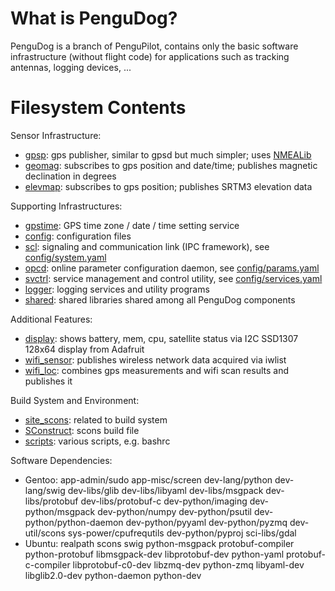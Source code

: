 What is PenguDog?
===================

PenguDog is a branch of PenguPilot, contains only the basic software infrastructure (without flight code)
for applications such as tracking antennas, logging devices, ...

Filesystem Contents
===================

Sensor Infrastructure:

- [gpsp](gpsp): gps publisher, similar to gpsd but much simpler; uses [NMEALib](https://github.com/AHR-Project/nmealib)
- [geomag](geomag): subscribes to gps position and date/time; publishes magnetic declination in degrees
- [elevmap](elevmap): subscribes to gps position; publishes SRTM3 elevation data

Supporting Infrastructures:

- [gpstime](gpstime): GPS time zone / date / time setting service
- [config](config): configuration files
- [scl](scl): signaling and communication link (IPC framework), see [config/system.yaml](config/system.yaml)
- [opcd](opcd): online parameter configuration daemon, see [config/params.yaml](config/params.yaml)
- [svctrl](svctrl): service management and control utility, see [config/services.yaml](config/services.yaml)
- [logger](logger): logging services and utility programs
- [shared](shared): shared libraries shared among all PenguDog components

Additional Features:

- [display](display): shows battery, mem, cpu, satellite status via I2C SSD1307 128x64 display from Adafruit
- [wifi_sensor](wifi_sensor): publishes wireless network data acquired via iwlist
- [wifi_loc](wifi_loc): combines gps measurements and wifi scan results and publishes it

Build System and Environment:

- [site_scons](site_scons): related to build system
- [SConstruct](SConstruct): scons build file
- [scripts](scripts): various scripts, e.g. bashrc

Software Dependencies:
- Gentoo: app-admin/sudo app-misc/screen dev-lang/python dev-lang/swig dev-libs/glib dev-libs/libyaml dev-libs/msgpack dev-libs/protobuf dev-libs/protobuf-c dev-python/imaging dev-python/msgpack dev-python/numpy dev-python/psutil dev-python/python-daemon dev-python/pyyaml dev-python/pyzmq dev-util/scons sys-power/cpufrequtils dev-python/pyproj sci-libs/gdal
- Ubuntu: realpath scons swig python-msgpack protobuf-compiler python-protobuf libmsgpack-dev libprotobuf-dev python-yaml protobuf-c-compiler libprotobuf-c0-dev libzmq-dev python-zmq libyaml-dev libglib2.0-dev python-daemon python-dev

